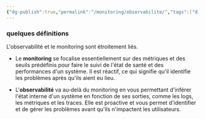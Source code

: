 ```yaml
---
{"dg-publish":true,"permalink":"/monitoring/observabilite/","tags":["digitalgarden"]}
---
```


### quelques définitions

L'observabilité et le monitoring sont étroitement liés. 

- Le **monitoring** se focalise essentiellement sur des métriques et des seuils prédéfinis pour faire le suivi de l'état de santé et des performances d'un système. Il est réactif, ce qui signifie qu'il identifie les problèmes après qu'ils aient eu lieu.
  
- L'**observabilité** va au‑delà du monitoring en vous permettant d'inférer l'état interne d'un système en fonction de ses sorties, comme les logs, les métriques et les traces. Elle est proactive et vous permet d'identifier et de gérer les problèmes avant qu'ils n'impactent les utilisateurs.

